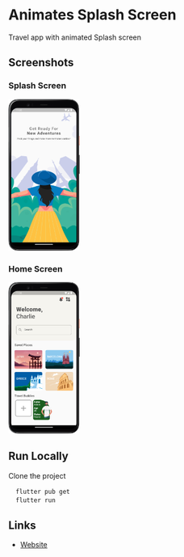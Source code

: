 # Animates Splash Screen

Travel app with animated Splash screen

## Screenshots
### Splash Screen
<img alt="Splash Screen" src="./assets/Screenshot_splash.png" height="300"/>

### Home Screen
<img alt="Home Screen" src="./assets/Screenshot_home.png" height="300"/>


## Run Locally

Clone the project

```bash
  flutter pub get
  flutter run
```

## Links

* [Website](https://jayesh-shinde.web.app/)